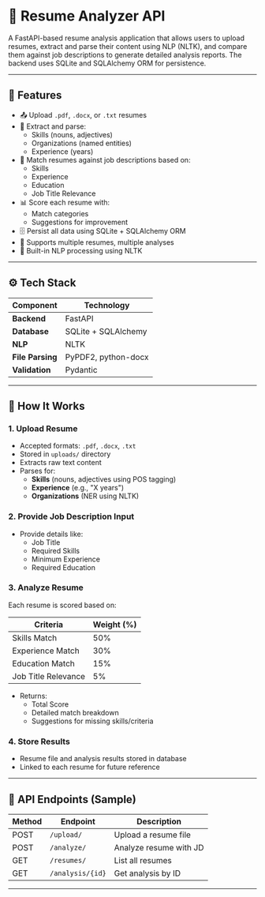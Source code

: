 # 📄 Resume Analyzer API

A FastAPI-based resume analysis application that allows users to upload resumes, extract and parse their content using NLP (NLTK), and compare them against job descriptions to generate detailed analysis reports. The backend uses SQLite and SQLAlchemy ORM for persistence.

---

## 🚀 Features

- 📤 Upload `.pdf`, `.docx`, or `.txt` resumes
- 🧠 Extract and parse:
  - Skills (nouns, adjectives)
  - Organizations (named entities)
  - Experience (years)
- 🎯 Match resumes against job descriptions based on:
  - Skills
  - Experience
  - Education
  - Job Title Relevance
- 📊 Score each resume with:
  - Match categories
  - Suggestions for improvement
- 🗄️ Persist all data using SQLite + SQLAlchemy ORM
- 🧰 Supports multiple resumes, multiple analyses
- 🔄 Built-in NLP processing using NLTK

---

## ⚙️ Tech Stack

| Component      | Technology         |
|----------------|--------------------|
| **Backend**    | FastAPI            |
| **Database**   | SQLite + SQLAlchemy|
| **NLP**        | NLTK               |
| **File Parsing**| PyPDF2, python-docx |
| **Validation** | Pydantic           |

---

## 🧠 How It Works

### 1. Upload Resume
- Accepted formats: `.pdf`, `.docx`, `.txt`
- Stored in `uploads/` directory
- Extracts raw text content
- Parses for:
  - **Skills** (nouns, adjectives using POS tagging)
  - **Experience** (e.g., "X years")
  - **Organizations** (NER using NLTK)

### 2. Provide Job Description Input
- Provide details like:
  - Job Title
  - Required Skills
  - Minimum Experience
  - Required Education

### 3. Analyze Resume
Each resume is scored based on:

| Criteria             | Weight (%) |
|----------------------|------------|
| Skills Match         | 50%        |
| Experience Match     | 30%        |
| Education Match      | 15%        |
| Job Title Relevance  | 5%         |

- Returns:
  - Total Score
  - Detailed match breakdown
  - Suggestions for missing skills/criteria

### 4. Store Results
- Resume file and analysis results stored in database
- Linked to each resume for future reference

---

## 🚦 API Endpoints (Sample)

| Method | Endpoint              | Description               |
|--------|------------------------|---------------------------|
| POST   | `/upload/`             | Upload a resume file      |
| POST   | `/analyze/`            | Analyze resume with JD    |
| GET    | `/resumes/`            | List all resumes          |
| GET    | `/analysis/{id}`       | Get analysis by ID        |

---


